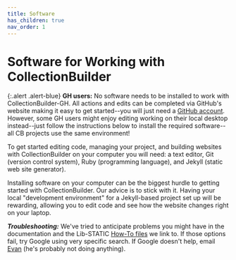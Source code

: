 ```yaml
---
title: Software
has_children: true
nav_order: 1
---
```


# Software for Working with CollectionBuilder

{:.alert .alert-blue}
**GH users:** No software needs to be installed to work with CollectionBuilder-GH. 
All actions and edits can be completed via GitHub's website making it easy to get started--you will just need a [GitHub account](https://github.com/). 
However, some GH users might enjoy editing working on their local desktop instead--just follow the instructions below to install the required software--all CB projects use the same environment!

To get started editing code, managing your project, and building websites with CollectionBuilder on your computer you will need: 
a text editor, Git (version control system), Ruby (programming language), and Jekyll (static web site generator). 

Installing software on your computer can be the biggest hurdle to getting started with CollectionBuilder. 
Our advice is to stick with it. Having your local "development environment" for a Jekyll-based project set up will be rewarding, allowing you to edit code and see how the website changes right on your laptop.

***Troubleshooting:*** 
We've tried to anticipate problems you might have in the documentation and the Lib-STATIC [How-To files](https://lib-static.github.io/howto/) we link to. 
If those options fail, try Google using very specific search. 
If Google doesn't help, email [Evan](mailto:ewilliamson@uidaho.edu) (he's probably not doing anything). 
